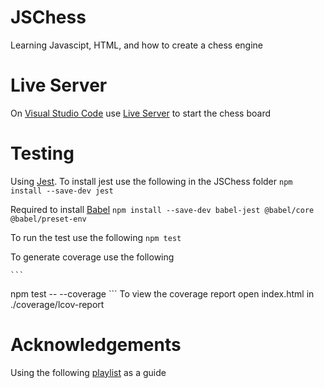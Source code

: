 # JSChess

Learning Javascipt, HTML, and how to create a chess engine

# Live Server

On [Visual Studio Code](https://code.visualstudio.com/) use [Live Server](https://marketplace.visualstudio.com/items?itemName=ritwickdey.LiveServer) to start the chess board

# Testing

Using [Jest](https://jestjs.io/). To install jest use the following in the JSChess folder
    ```
npm install --save-dev jest
    ```

Required to install [Babel](https://babeljs.io/)
    ```
npm install --save-dev babel-jest @babel/core @babel/preset-env
    ```

To run the test use the following
    ```
npm test
    ```

To generate coverage use the following

    ```
npm test -- --coverage
    ```
To view the coverage report open index.html in ./coverage/lcov-report

# Acknowledgements

Using the following [playlist](https://www.youtube.com/watch?v=2eA0bD3wV3Q&list=PLZ1QII7yudbe4gz2gh9BCI6VDA-xafLog&index=1) as a guide

